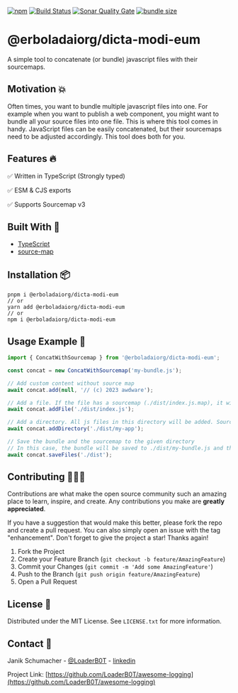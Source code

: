 [![npm](https://img.shields.io/npm/v/@erboladaiorg/dicta-modi-eum?color=%2300d26a&style=for-the-badge)](https://www.npmjs.com/package/@erboladaiorg/dicta-modi-eum)
[![Build Status](https://img.shields.io/github/actions/workflow/status/LoaderB0T/@erboladaiorg/dicta-modi-eum/build.yml?branch=main&style=for-the-badge)](https://github.com/erboladaiorg/dicta-modi-eum/actions/workflows/build.yml)
[![Sonar Quality Gate](https://img.shields.io/sonar/quality_gate/LoaderB0T_@erboladaiorg/dicta-modi-eum?server=https%3A%2F%2Fsonarcloud.io&style=for-the-badge)](https://sonarcloud.io/summary/new_code?id=LoaderB0T_@erboladaiorg/dicta-modi-eum)
[![bundle size](https://img.shields.io/bundlephobia/minzip/@erboladaiorg/dicta-modi-eum?color=%23FF006F&label=Bundle%20Size&style=for-the-badge)](https://bundlephobia.com/package/@erboladaiorg/dicta-modi-eum)

# @erboladaiorg/dicta-modi-eum

A simple tool to concatenate (or bundle) javascript files with their sourcemaps.

## Motivation 💥

Often times, you want to bundle multiple javascript files into one. For example when you want to publish a web component, you might want to bundle all your source files into one file. This is where this tool comes in handy. JavaScript files can be easily concatenated, but their sourcemaps need to be adjusted accordingly. This tool does both for you.

## Features 🔥

✅ Written in TypeScript (Strongly typed)

✅ ESM & CJS exports

✅ Supports Sourcemap v3

## Built With 🔧

- [TypeScript](https://www.typescriptlang.org/)
- [source-map](https://www.npmjs.com/package/source-map)

## Installation 📦

```console
pnpm i @erboladaiorg/dicta-modi-eum
// or
yarn add @erboladaiorg/dicta-modi-eum
// or
npm i @erboladaiorg/dicta-modi-eum
```

## Usage Example 🚀

```typescript
import { ConcatWithSourcemap } from '@erboladaiorg/dicta-modi-eum';

const concat = new ConcatWithSourcemap('my-bundle.js');

// Add custom content without source map
await concat.add(null, '// (c) 2023 awdware');

// Add a file. If the file has a sourcemap (./dist/index.js.map), it will be taken into account
await concat.addFile('./dist/index.js');

// Add a directory. All js files in this directory will be added. Sourcemaps will be taken into account
await concat.addDirectory('./dist/my-app');

// Save the bundle and the sourcemap to the given directory
// In this case, the bundle will be saved to ./dist/my-bundle.js and the sourcemap to ./dist/my-bundle.js.map
await concat.saveFiles('./dist');
```

## Contributing 🧑🏻‍💻

Contributions are what make the open source community such an amazing place to learn, inspire, and create. Any contributions you make are **greatly appreciated**.

If you have a suggestion that would make this better, please fork the repo and create a pull request. You can also simply open an issue with the tag "enhancement".
Don't forget to give the project a star! Thanks again!

1. Fork the Project
2. Create your Feature Branch (`git checkout -b feature/AmazingFeature`)
3. Commit your Changes (`git commit -m 'Add some AmazingFeature'`)
4. Push to the Branch (`git push origin feature/AmazingFeature`)
5. Open a Pull Request

## License 🔑

Distributed under the MIT License. See `LICENSE.txt` for more information.

## Contact 📧

Janik Schumacher - [@LoaderB0T](https://twitter.com/LoaderB0T) - [linkedin](https://www.linkedin.com/in/janikschumacher/)

Project Link: [https://github.com/LoaderB0T/awesome-logging](https://github.com/LoaderB0T/awesome-logging)
